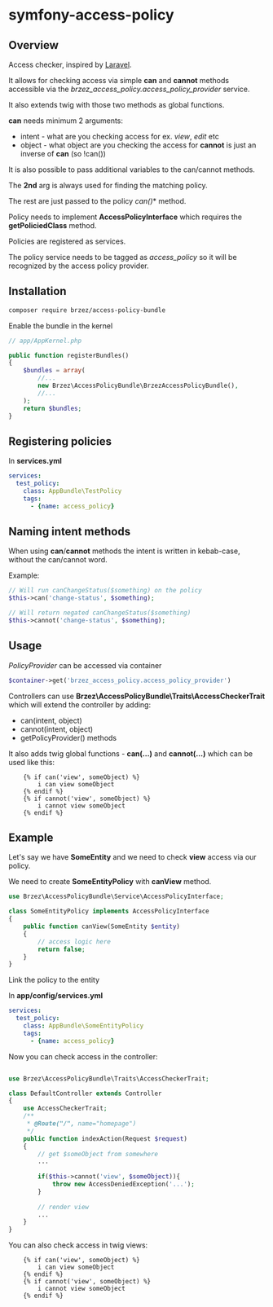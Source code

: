 # symfony-access-policy

## Overview

Access checker, inspired by [Laravel](https://laravel.com/docs/5.1/authorization#checking-abilities).

It allows for checking access via simple **can** and **cannot** methods accessible via the *brzez_access_policy.access_policy_provider* service.

It also extends twig with those two methods as global functions.

**can** needs minimum 2 arguments:
- intent - what are you checking access for ex. *view*, *edit* etc
- object - what object are you checking the access for
**cannot** is just an inverse of **can** (so !can())

It is also possible to pass additional variables to the can/cannot methods.

The **2nd** arg is always used for finding the matching policy.

The rest are just passed to the policy **can*()** method.

Policy needs to implement **AccessPolicyInterface** which requires the **getPoliciedClass** method.

Policies are registered as services.

The policy service needs to be tagged as *access_policy* so it will be recognized by the access policy provider.

## Installation

``` bash
composer require brzez/access-policy-bundle
```

Enable the bundle in the kernel


``` php
// app/AppKernel.php

public function registerBundles()
{
    $bundles = array(
        //...
        new Brzez\AccessPolicyBundle\BrzezAccessPolicyBundle(),
        //...
    );
    return $bundles;
}
```

## Registering policies
In **services.yml**

```yml
services:
  test_policy:
    class: AppBundle\TestPolicy
    tags:
      - {name: access_policy}
```

## Naming intent methods
When using **can**/**cannot** methods the intent is written in kebab-case, without the can/cannot word.

Example:
```php
// Will run canChangeStatus($something) on the policy
$this->can('change-status', $something);

// Will return negated canChangeStatus($something)
$this->cannot('change-status', $something);
```

## Usage
*PolicyProvider* can be accessed via container

```php
$container->get('brzez_access_policy.access_policy_provider')
```

Controllers can use **Brzez\AccessPolicyBundle\Traits\AccessCheckerTrait** which will extend the controller by adding:
- can(intent, object)
- cannot(intent, object)
- getPolicyProvider()
methods

It also adds twig global functions - **can(...)** and **cannot(...)** which can be used like this:
```twig
    {% if can('view', someObject) %}
        i can view someObject
    {% endif %}
    {% if cannot('view', someObject) %}
        i cannot view someObject
    {% endif %}
```

## Example

Let's say we have **SomeEntity** and we need to check **view** access via our policy.

We need to create **SomeEntityPolicy** with **canView** method.
```php
use Brzez\AccessPolicyBundle\Service\AccessPolicyInterface;

class SomeEntityPolicy implements AccessPolicyInterface
{
    public function canView(SomeEntity $entity)
    {
        // access logic here
        return false;
    }
}
```

Link the policy to the entity

In **app/config/services.yml**

```yml
services:
  test_policy:
    class: AppBundle\SomeEntityPolicy
    tags:
      - {name: access_policy}
```

Now you can check access in the controller:
```php

use Brzez\AccessPolicyBundle\Traits\AccessCheckerTrait;

class DefaultController extends Controller
{
    use AccessCheckerTrait;
    /**
     * @Route("/", name="homepage")
     */
    public function indexAction(Request $request)
    {
        // get $someObject from somewhere
        ...
        
        if($this->cannot('view', $someObject)){
            throw new AccessDeniedException('...');
        }
        
        // render view
        ...
    }
}
```

You can also check access in twig views:

```twig
    {% if can('view', someObject) %}
        i can view someObject
    {% endif %}
    {% if cannot('view', someObject) %}
        i cannot view someObject
    {% endif %}
```
